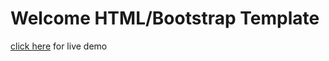 # Welcome HTML/Bootstrap Template

[click here](https://akashrahman-me.github.io/dfood-html-template) for live demo
